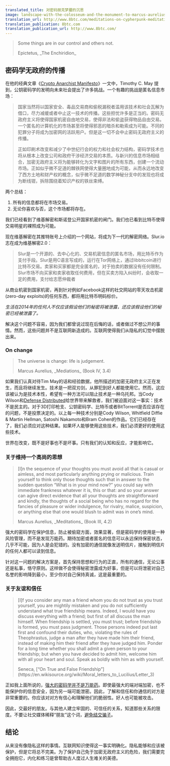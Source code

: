 ```yaml
---
translated_title: 对密码朋克梦靥的沉思
image: landscape-with-the-colosseum-and-the-monument-to-marcus-aurelius.jpg
translation_url: http://www.8btc.com/meditations-on-cypherpunk-meditations
translation_publication: 8btc.com
translation_publication_url: http://www.8btc.com/
---
```


> Some things are in our control and others not.
>
> <footer class="blockquote-footer">Epictetus, _The Enchiridion_</footer>

## 密码学无政府的传播

在他的经典文章《[Crypto Anarchist Manifesto](/crypto-anarchist-manifesto/)》一文中，Timothy C. May 提到，公钥密码学的发明向未来社会提出了许多挑战。一个有趣的挑战是匿名信息市场：

> 国家当然将以国家安全、毒品交易商和偷税漏税者滥用该技术和社会瓦解为借口，尽力减缓或者中止这一技术的传播。这些担忧许多是正当的。密码无政府主义将使得国家机密自由地交易，使得非法和偷盗获得物品自由交易。一个匿名的计算机化的市场甚至将使得邪恶的暗杀和勒索成为可能。不同的犯罪分子将成为加密网的活跃用户。但是这一切不会中止密码无政府主义的传播。
>
> 正如印刷术改变和减少了中世纪行会的权力和社会权力结构，密码学技术也将从根本上改变公司和政府干涉经济交易的本质。与新兴的信息市场相结合，加密无政府主义将为能够转化为文字和图片的所有东西，创建一个流动市场。正如似乎微不足道的棘铁网使得大量圈地成为可能，从而永远地改变了西方土地和财产权的概念，似乎微不足道的数学神秘分支中的发现也将成为断线钳，拆除围绕着知识产权的铁丝束缚。

两个总结：

1. 所有的信息都将在市场交易。
2. 无论你喜欢与否，这个市场都将存在。

我们已经看到了维基解密和斯诺登公开国家机密的闸门。我们也已看到比特币使得交易明星的裸照成为可能。

现在维基解密在其推特账号上介绍的一个网站，将成为下一代的解密网络。Slur.io志在成为维基解密2.0：

> Slur是一个开源的、去中心化的、交易机密信息的匿名市场，用比特币作为支付手段。Slur是用C语言写成的，运行在Tor网络上，通过libbitcoin进行比特币交易。卖家和买家都是完全匿名的，对于拍卖的数据没有任何限制。Slur市场不向买家和卖家收取任何费用，但在买卖方陷入纠纷时，会收取一定的费用，支付给志愿仲裁者

从商业机密到国家机密，再到针对例如Facebook这样的社交网站的零天攻击机密(zero-day exploits)的任何东西，都将用比特币明码标价。

_生活在2014年的任何人不仅应该假设他们的秘密将被泄露，还应该假设他们的秘密已经被泄露了。_

解决这个问题不容易，因为我们都曾说过现在后悔的话，或者做过不想公开的事情。然而，这些问题并不是互联网新造成的。互联网使得我们从隐私的幻觉中摆脱出来。

### On change

> The universe is change: life is judgement.
>
> <footer class="blockquote-footer">Marcus Aurelius, _Mediations_ (Book IV, 3.4)</footer>

如果我们认真对待Tim May的话和经验数据，他所描述的加密无政府主义正在发生，而且将继续发生。技术是一把双刃剑，从罪犯到好人都能使用它。然而，这应该被认为是技术本性，希望有一种方法可以阻止技术是一种乌托邦。当Cody Wilson和[Defense Distributed](https://defdist.org/)给世界带来解救者，我们被迫面对这一事实：技术不是民主的。对于3D打印枪支、公钥密码学、比特币或者BitTorrent是否应该存在的问题，不是投票决定的。以上每一种技术分别是Cody Wilson, Whitfield Diffie & Martin Hellman, Satoshi Nakamoto和Bram Cohen的作品。它们已经存在了，我们必须应对这种结果。如果坏人能够使用这些技术，我们必须更好的使用这些技术。

世界在改变，既不是好事也不是坏事。只有我们的认知和反应，才能影响它。

### 关于维持一个高尚的思想

> \[I\]n the sequence of your thoughts you must avoid all that is casual or aimless, and most particularly anything prying or malicious. Train yourself to think only those thoughts such that in answer to the sudden question “What is in your mind now?” you could say with immediate frankness whatever it is, this or that: and so your answer can agive direct evidence that all your thoughts are straightforward and kindly, the thoughts of a social being who has no regard for the fancies of pleasure or wider indulgence, for rivalry, malice, suspicion, or anything else that one would blush to admit was in one’s mind.
>
> <footer class="blockquote-footer">Marcus Aurelius, _Meditations_ (Book III, 4.2)</footer>

强大的密码学在保护信息，防止被偷窥方面，效果显著，但是密码学的使用是一种风险管理，而不是发现万能药。期待加密或者匿名的信息可以永远保持保密状态，几乎不可能，因为人是会犯错的。没有加密的通信就像发送明信片，接触到明信片的任何人都可以读到信息。

针对这一问题的解决方案是，首先保持思想和行为的正直，所有的通信，无论公事还是私事，恪守原则。这样做不会使得秘密泄露成为好事，但是可以将泄密对自己名誉的影响降到最小，至少你对自己保持真诚，这是最重要的。

### 关于友谊和信任

> \[I\]f you consider any man a friend whom you do not trust as you trust yourself, you are mightily mistaken and you do not sufficiently understand what true friendship means. Indeed, I would have you discuss everything with a friend; but first of all discuss the man himself. When friendship is settled, you must trust; before friendship is formed, you must pass judgment. Those persons indeed put last first and confound their duties, who, violating the rules of Theophrastus, judge a man after they have made him their friend, instead of making him their friend after they have judged him. Ponder for a long time whether you shall admit a given person to your friendship; but when you have decided to admit him, welcome him with all your heart and soul. Speak as boldly with him as with yourself.
>
> <footer class="blockquote-footer">Seneca, [“On True and False Friendship”](https://en.wikisource.org/wiki/Moral_letters_to_Lucilius/Letter_3)</footer>

正如我上面所说的，[强大的密码学并不是万能药](/mempool/bitcoin-is-great-but-it-wont-fix-our-monkey-brains/zh/)。即使最强大的端对端加密，也不能保护你的信息安全，因为另一端可能泄密。因此，了解和信任和你通信的对方是非常重要的。你应该对对方有信心和理解他们的脆弱性。好人也可能被攻击。

因此，交最好的朋友。与其他人建立牢固的、可信任的关系，知道那些关系的限度。不要让社交媒体稀释“朋友”这个词，[避免结交骗子](/mempool/everyones-a-scammer/)。

## 结论

从来没有像隐私这样的事情。互联网知识使得这一事实明确化。隐私能够和应该被保护，但是它将总不完美。为了保护自己免于加密无政府主义的危险，我们需要完全拥抱它，内化和练习是曾帮助古人度过人生难关的美德。
